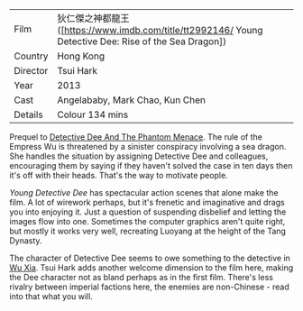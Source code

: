 | | |
|-|-|
Film|&#29380;&#20161;&#20625;&#20043;&#31070;&#37117;&#40845;&#29579; ([https://www.imdb.com/title/tt2992146/ Young Detective Dee: Rise of the Sea Dragon])
Country|Hong Kong
Director|Tsui Hark
Year|2013
Cast|Angelababy, Mark Chao, Kun Chen
Details|Colour 134 mins

Prequel to [Detective Dee And The Phantom Menace](https://www.imdb.com/title/tt1123373/).
The rule of the Empress Wu is threatened by a sinister conspiracy
involving a sea dragon.  She handles the situation by assigning Detective
Dee and colleagues, encouraging them by saying if they haven't solved the
case in ten days then it's off with their heads.  That's the way to
motivate people.

*Young Detective Dee* has spectacular action scenes that alone make
the film.  A lot of wirework perhaps, but it's frenetic and
imaginative and drags you into enjoying it.  Just a question of
suspending disbelief and letting the images flow into one.  Sometimes
the computer graphics aren't quite right, but mostly it works very well,
recreating Luoyang at the height of the Tang Dynasty.

The character of Detective Dee seems to owe something to the detective
in [Wu Xia](https://www.imdb.com/title/tt1718199/).  Tsui Hark adds another
welcome dimension to the film here, making the Dee character not as bland
perhaps as in the first film.  There's less rivalry between
imperial factions here, the enemies are non-Chinese - read into
that what you will.
